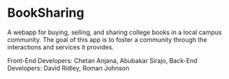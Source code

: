 # BookSharing
A webapp for buying, selling, and sharing college books in a local campus community. The goal of this app is to foster a community through the interactions and services it provides.

Front-End Developers: Chetan Anjana, Abubakar Sirajo, Back-End Developers: David Ridley, Roman Johnson
